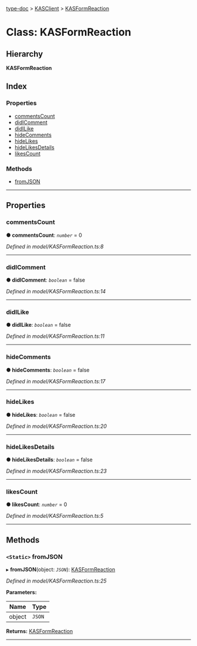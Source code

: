 [type-doc](../README.md) > [KASClient](../modules/kasclient.md) > [KASFormReaction](../classes/kasclient.kasformreaction.md)

# Class: KASFormReaction

## Hierarchy

**KASFormReaction**

## Index

### Properties

* [commentsCount](kasclient.kasformreaction.md#commentscount)
* [didIComment](kasclient.kasformreaction.md#didicomment)
* [didILike](kasclient.kasformreaction.md#didilike)
* [hideComments](kasclient.kasformreaction.md#hidecomments)
* [hideLikes](kasclient.kasformreaction.md#hidelikes)
* [hideLikesDetails](kasclient.kasformreaction.md#hidelikesdetails)
* [likesCount](kasclient.kasformreaction.md#likescount)

### Methods

* [fromJSON](kasclient.kasformreaction.md#fromjson)

---

## Properties

<a id="commentscount"></a>

###  commentsCount

**● commentsCount**: *`number`* = 0

*Defined in model/KASFormReaction.ts:8*

___
<a id="didicomment"></a>

###  didIComment

**● didIComment**: *`boolean`* = false

*Defined in model/KASFormReaction.ts:14*

___
<a id="didilike"></a>

###  didILike

**● didILike**: *`boolean`* = false

*Defined in model/KASFormReaction.ts:11*

___
<a id="hidecomments"></a>

###  hideComments

**● hideComments**: *`boolean`* = false

*Defined in model/KASFormReaction.ts:17*

___
<a id="hidelikes"></a>

###  hideLikes

**● hideLikes**: *`boolean`* = false

*Defined in model/KASFormReaction.ts:20*

___
<a id="hidelikesdetails"></a>

###  hideLikesDetails

**● hideLikesDetails**: *`boolean`* = false

*Defined in model/KASFormReaction.ts:23*

___
<a id="likescount"></a>

###  likesCount

**● likesCount**: *`number`* = 0

*Defined in model/KASFormReaction.ts:5*

___

## Methods

<a id="fromjson"></a>

### `<Static>` fromJSON

▸ **fromJSON**(object: *`JSON`*): [KASFormReaction](kasclient.kasformreaction.md)

*Defined in model/KASFormReaction.ts:25*

**Parameters:**

| Name | Type |
| ------ | ------ |
| object | `JSON` |

**Returns:** [KASFormReaction](kasclient.kasformreaction.md)

___

